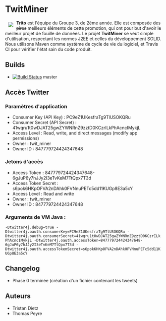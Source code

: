 # TwitMiner

<a href="https://github.com/GeeksdelaCave/aidons-les-fermiers"><img src="https://informaix.com/ressources/dromedary-looking-right-2.png" align="left" hspace="10" vspace="6" /></a>

**Trito** est l'équipe du Groupe 3, de 2ème année. Elle est composée des <del>pires</del> meilleurs éléments de cette
promotion, qui ont pour but d'avoir le meilleur projet de fouille de données. Le projet **TwitMiner** se veut
simple d'utilisation, respectant les normes J2EE et celles du développement SOLID. Nous utilisons Maven comme système de
cycle de vie du logiciel, et Travis CI pour vérifier l'état sain du code produit.

## Builds

- [![Build Status](https://travis-ci.org/GeeksdelaCave/TwitMiner.svg?branch=master)](https://travis-ci.org/GeeksdelaCave/TwitMiner) master

## Accès Twitter

### Paramètres d'application

- Consumer Key (API Key) : PC9eZ1UKesfraTg9TlUSOKQRu
- Consumer Secret (API Secret) : 41wqru1t0wDJAT25gwZYWNRnZ9zztD0KCzrILkPhAcncIMykjL
- Access Level : Read, write, and direct messages (modify app permissions)
- Owner : twit_miner
- Owner ID : 847779724424347648

### Jetons d'accès

- Access Token : 847779724424347648-6gJuP6y7hJJy2I3eTvKeM7TtQpx7T3d
- Access Token Secret : s6pok6HKpOFVA2nDAhk0FVNnuPETc5dd11KUGp8E3a5cY
- Access Level : Read and write
- Owner : twit_miner
- Owner ID : 847779724424347648

### Arguments de VM Java :

``-Dtwitter4j.debug=true -Dtwitter4j.oauth.consumerKey=PC9eZ1UKesfraTg9TlUSOKQRu -Dtwitter4j.oauth.consumerSecret=41wqru1t0wDJAT25gwZYWNRnZ9zztD0KCzrILkPhAcncIMykjL -Dtwitter4j.oauth.accessToken=847779724424347648-6gJuP6y7hJJy2I3eTvKeM7TtQpx7T3d -Dtwitter4j.oauth.accessTokenSecret=s6pok6HKpOFVA2nDAhk0FVNnuPETc5dd11KUGp8E3a5cY``

## Changelog

- Phase 0 terminée (création d'un fichier contenant les tweets)

## Auteurs

- Tristan Dietz
- Thomas Peyre
